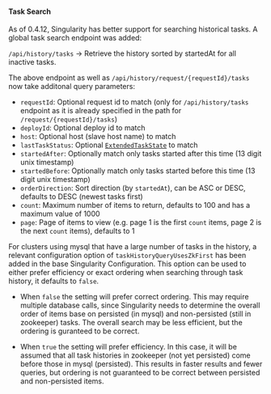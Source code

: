 #### Task Search

As of 0.4.12, Singularity has better support for searching historical tasks. A global task search endpoint was added:

`/api/history/tasks` -> Retrieve the history sorted by startedAt for all inactive tasks.

The above endpoint as well as `/api/history/request/{requestId}/tasks` now take additonal query parameters:

- `requestId`: Optional request id to match (only for `/api/history/tasks` endpoint as it is already specified in the path for `/request/{requestId}/tasks`)
- `deployId`: Optional deploy id to match
- `host`: Optional host (slave host name) to match
- `lastTaskStatus`: Optional [`ExtendedTaskState`](../reference/api-docs/models.md#model-ExtendedTaskState) to match
- `startedAfter`: Optionally match only tasks started after this time (13 digit unix timestamp)
- `startedBefore`: Optionally match only tasks started before this time (13 digit unix timestamp)
- `orderDirection`: Sort direction (by `startedAt`), can be ASC or DESC, defaults to DESC (newest tasks first)
- `count`: Maximum number of items to return, defaults to 100 and has a maximum value of 1000
- `page`: Page of items to view (e.g. page 1 is the first `count` items, page 2 is the next `count` items), defaults to 1

For clusters using mysql that have a large number of tasks in the history, a relevant  configuration option of `taskHistoryQueryUsesZkFirst` has been added in the base Singularity Configuration. This option can be used to either prefer efficiency or exact ordering when searching through task history, it defaults to `false`.

- When `false` the setting will prefer correct ordering. This may require multiple database calls, since Singularity needs to determine the overall order of items base on persisted (in mysql) and non-persisted (still in zookeeper) tasks. The overall search may be less efficient, but the ordering is guranteed to be correct.

- When `true` the setting will prefer efficiency. In this case, it will be assumed that all task histories in zookeeper (not yet persisted) come before those in mysql (persisted). This results in faster results and fewer queries, but ordering is not guaranteed to be correct between persisted and non-persisted items.
